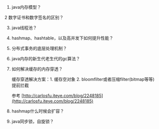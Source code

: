 1. java内存模型？

2  数字证书和数字签名的区别？

3. java线程池？

4. hashmap、hashtable，以及高并发下如何提升性能？

5. 分布式事务的底层处理机制？

6. java内存的新生代老生代的gc算法？

7. 如何解决缓存的内存穿透？

   缓存穿透解决方案：1. 缓存空对象 2. bloomfilter或者压缩filter(bitmap等等)提前拦截
   
   参考 [http://carlosfu.iteye.com/blog/2248185](http://carlosfu.iteye.com/blog/2248185)

8. hashmap什么时候会扩容？

9. java同步锁，自旋锁？

